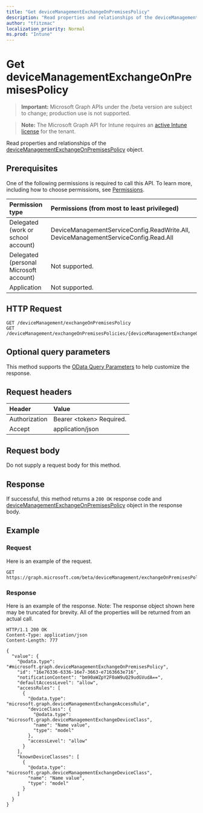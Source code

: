 ```yaml
---
title: "Get deviceManagementExchangeOnPremisesPolicy"
description: "Read properties and relationships of the deviceManagementExchangeOnPremisesPolicy object."
author: "tfitzmac"
localization_priority: Normal
ms.prod: "Intune"
---
```


# Get deviceManagementExchangeOnPremisesPolicy

> **Important:** Microsoft Graph APIs under the /beta version are subject to change; production use is not supported.

> **Note:** The Microsoft Graph API for Intune requires an [active Intune license](https://go.microsoft.com/fwlink/?linkid=839381) for the tenant.

Read properties and relationships of the [deviceManagementExchangeOnPremisesPolicy](../resources/intune-onboarding-devicemanagementexchangeonpremisespolicy.md) object.

## Prerequisites
One of the following permissions is required to call this API. To learn more, including how to choose permissions, see [Permissions](/graph/permissions-reference).

|Permission type|Permissions (from most to least privileged)|
|:---|:---|
|Delegated (work or school account)|DeviceManagementServiceConfig.ReadWrite.All, DeviceManagementServiceConfig.Read.All|
|Delegated (personal Microsoft account)|Not supported.|
|Application|Not supported.|

## HTTP Request
<!-- {
  "blockType": "ignored"
}
-->
``` http
GET /deviceManagement/exchangeOnPremisesPolicy
GET /deviceManagement/exchangeOnPremisesPolicies/{deviceManagementExchangeOnPremisesPolicyId}
```

## Optional query parameters
This method supports the [OData Query Parameters](https://docs.microsoft.com/en-us/graph/query-parameters) to help customize the response.

## Request headers
|Header|Value|
|:---|:---|
|Authorization|Bearer &lt;token&gt; Required.|
|Accept|application/json|

## Request body
Do not supply a request body for this method.

## Response
If successful, this method returns a `200 OK` response code and [deviceManagementExchangeOnPremisesPolicy](../resources/intune-onboarding-devicemanagementexchangeonpremisespolicy.md) object in the response body.

## Example

### Request
Here is an example of the request.
``` http
GET https://graph.microsoft.com/beta/deviceManagement/exchangeOnPremisesPolicy
```

### Response
Here is an example of the response. Note: The response object shown here may be truncated for brevity. All of the properties will be returned from an actual call.
``` http
HTTP/1.1 200 OK
Content-Type: application/json
Content-Length: 777

{
  "value": {
    "@odata.type": "#microsoft.graph.deviceManagementExchangeOnPremisesPolicy",
    "id": "16e76336-6336-16e7-3663-e7163663e716",
    "notificationContent": "bm90aWZpY2F0aW9uQ29udGVudA==",
    "defaultAccessLevel": "allow",
    "accessRules": [
      {
        "@odata.type": "microsoft.graph.deviceManagementExchangeAccessRule",
        "deviceClass": {
          "@odata.type": "microsoft.graph.deviceManagementExchangeDeviceClass",
          "name": "Name value",
          "type": "model"
        },
        "accessLevel": "allow"
      }
    ],
    "knownDeviceClasses": [
      {
        "@odata.type": "microsoft.graph.deviceManagementExchangeDeviceClass",
        "name": "Name value",
        "type": "model"
      }
    ]
  }
}
```




